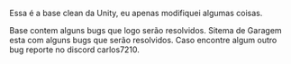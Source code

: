 Essa é a base clean da Unity, eu apenas modifiquei algumas coisas.

Base contem alguns bugs que logo serão resolvidos.
Sitema de Garagem esta com alguns bugs que serão resolvidos.
Caso encontre algum outro bug reporte no discord carlos7210.
